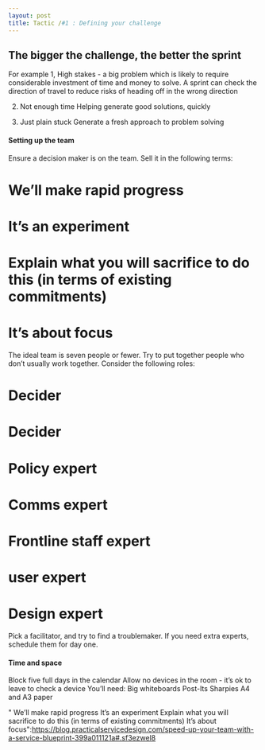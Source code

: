 ```yaml
---
layout: post
title: Tactic /#1 : Defining your challenge
---
```


<h2>The bigger the challenge, the better the sprint</h2>

For example
1, High stakes - a big problem which is likely to require considerable investment of time and money to solve. A sprint can check the direction of travel to reduce risks of heading off in the wrong direction

2. Not enough time
Helping generate good solutions, quickly

3. Just plain stuck
Generate a fresh approach to problem solving

<h4>Setting up the team</h4>
Ensure a decision maker is on the team. Sell it in the following terms:

# We’ll make rapid progress
# It’s an experiment
# Explain what you will sacrifice to do this (in terms of existing commitments)
# It’s about focus

The ideal team is seven people or fewer. Try to put together people who don’t usually work together. Consider the following roles:
# Decider
# Decider
# Policy expert
# Comms expert
# Frontline staff expert
# user expert
# Design expert

Pick a facilitator, and try to find a troublemaker. If you need extra experts, schedule them for day one. 

<h4>Time and space </h4>
Block five full days in the calendar
Allow no devices in the room - it’s ok to leave to check a device 
You’ll need:
Big whiteboards
Post-Its 
Sharpies
A4 and A3 paper

" We’ll make rapid progress It’s an experiment Explain what you will sacrifice to do this (in terms of existing commitments) It’s about focus":https://blog.practicalservicedesign.com/speed-up-your-team-with-a-service-blueprint-399a011121a#.sf3ezwel8


